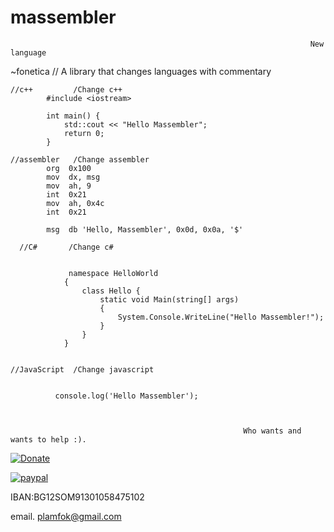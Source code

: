 # massembler
                                                                       New language


~fonetica   // A library that changes languages with commentary


    //c++         /Change c++
            #include <iostream>

            int main() {
                std::cout << "Hello Massembler";
                return 0;
            }

    //assembler   /Change assembler
            org  0x100        
            mov  dx, msg      
            mov  ah, 9        
            int  0x21         
            mov  ah, 0x4c     
            int  0x21         

            msg  db 'Hello, Massembler', 0x0d, 0x0a, '$'  
  
      //C#       /Change c#

  
                 namespace HelloWorld
                {
                    class Hello {         
                        static void Main(string[] args)
                        {
                            System.Console.WriteLine("Hello Massembler!");
                        }
                    }
                }
  
  
    //JavaScript  /Change javascript
    
    
              console.log('Hello Massembler');



                                                        Who wants and wants to help :). 




[![Donate](https://img.shields.io/badge/Donate-PayPal-green.svg)](https://www.paypal.com/donate/?hosted_button_id=D2RVZLELLJEN4)























[![paypal](https://www.paypalobjects.com/en_US/i/btn/btn_donateCC_LG.gif)](https://www.paypal.com/donate?hosted_button_id=4SCEWDWH82KDN)

IBAN:BG12SOM91301058475102


email. plamfok@gmail.com
